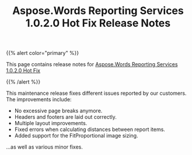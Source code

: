 ﻿---
title: Aspose.Words Reporting Services 1.0.2.0 Hot Fix Release Notes
description: "Aspose.Words Reporting Services 1.0.2.0 Hot Fix Release Notes – learn about the latest updates and fixes."
type: docs
weight: 100
url: /reportingservices/aspose-words-reporting-services-1-0-2-0-hot-fix-release-notes/
---

{{% alert color="primary" %}} 

This page contains release notes for [Aspose.Words Reporting Services 1.0.2.0 Hot Fix](https://downloads.aspose.com/words/reportingservices/new-releases/aspose.words-reporting-services-1.0.2.0-hot-fix/)

{{% /alert %}} 

This maintenance release fixes different issues reported by our customers. The improvements include:

- No excessive page breaks anymore.
- Headers and footers are laid out correctly.
- Multiple layout improvements.
- Fixed errors when calculating distances between report items.
- Added support for the FitProportional image sizing.

...as well as various minor fixes.


